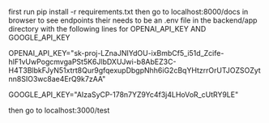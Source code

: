 first run pip install -r requirements.txt
then go to localhost:8000/docs in browser to see endpoints
their needs to be an .env file in the backend/app directory with the following lines for OPENAI_API_KEY AND GOOGLE_API_KEY

OPENAI_API_KEY="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"

GOOGLE_API_KEY="AIzaSyCP-178n7YZ9Yc4f3j4LHoVoR_cUtRY9LE"


then go to localhost:3000/test 




